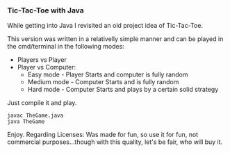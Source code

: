 ### Tic-Tac-Toe with Java

While getting into Java I revisited an old project idea of Tic-Tac-Toe.

This version was written in a relativelly simple manner and can be played in the cmd/terminal in the following modes:

* Players vs Player
* Player vs Computer:
  - Easy mode - Player Starts and computer is fully random
  - Medium mode - Computer Starts and is fully random
  - Hard mode - Computer Starts and plays by a certain solid strategy

Just compile it and play.
```
javac TheGame.java
java TheGame
```

Enjoy.
Regarding Licenses:
Was made for fun, so use it for fun, not commercial purposes...though with this quality, let's be fair, who will buy it.
